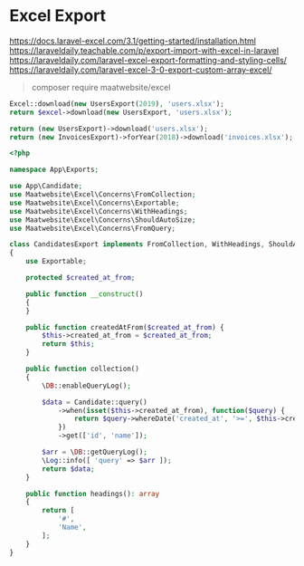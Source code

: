 # Excel Export

https://docs.laravel-excel.com/3.1/getting-started/installation.html
https://laraveldaily.teachable.com/p/export-import-with-excel-in-laravel
https://laraveldaily.com/laravel-excel-export-formatting-and-styling-cells/
https://laraveldaily.com/laravel-excel-3-0-export-custom-array-excel/

> composer require maatwebsite/excel

```php
Excel::download(new UsersExport(2019), 'users.xlsx');
return $excel->download(new UsersExport, 'users.xlsx');

return (new UsersExport)->download('users.xlsx');
return (new InvoicesExport)->forYear(2018)->download('invoices.xlsx');
```

```php
<?php

namespace App\Exports;

use App\Candidate;
use Maatwebsite\Excel\Concerns\FromCollection;
use Maatwebsite\Excel\Concerns\Exportable;
use Maatwebsite\Excel\Concerns\WithHeadings;
use Maatwebsite\Excel\Concerns\ShouldAutoSize;
use Maatwebsite\Excel\Concerns\FromQuery;

class CandidatesExport implements FromCollection, WithHeadings, ShouldAutoSize
{
	use Exportable;

	protected $created_at_from;

	public function __construct()
	{
	}

	public function createdAtFrom($created_at_from) {
		$this->created_at_from = $created_at_from;
		return $this;
	}

	public function collection()
	{
		\DB::enableQueryLog();

		$data = Candidate::query()
			->when(isset($this->created_at_from), function($query) {
				return $query->whereDate('created_at', '>=', $this->created_at_from);
			})
			->get(['id', 'name']);

		$arr = \DB::getQueryLog();
		\Log::info([ 'query' => $arr ]);
		return $data;
	}

	public function headings(): array
	{
		return [
			'#',
			'Name',
		];
	}
}

```

